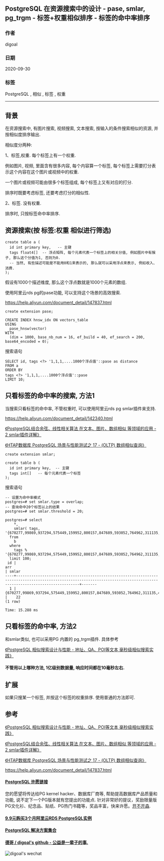 ## PostgreSQL 在资源搜索中的设计 - pase, smlar, pg_trgm - 标签+权重相似排序 - 标签的命中率排序     
    
### 作者    
digoal    
    
### 日期    
2020-09-30    
    
### 标签    
PostgreSQL , 相似 , 标签 , 权重      
    
----    
    
## 背景    
在资源搜索中, 有图片搜索, 视频搜索, 文本搜索, 按输入的条件搜索相似的资源, 并按相似度排序输出.    
    
相似度分两种:    
    
1、标签,权重. 每个标签上有一个权重.      
    
例如图片, 视频, 里面含有很多内容, 每个内容算一个标签, 每个标签上需要打分表示这个内容在这个图片或视频中的权重.    
    
一个图片或视频可能由很多个标签组成, 每个标签上又有对应的打分.      
    
排序时既要考虑标签, 还要考虑打分的相似性.      
    
2、标签. 没有权重.      
    
排序时, 只按标签命中率排序.      
    
## 资源搜索(按 标签:权重 相似进行筛选)     
```    
create table a (    
  id int primary key,   -- 主键    
  tags float4[]  -- 浮点矩阵, 每个元素代表一个标签上的相关分值, 例如图片中有猴子, 那么这个分值为1, 否则为0.     
  -- 当然, 有些描述可能是不能用0和1来表示的, 那么就可以采用浮点来表示, 例如收入、消费.     
);    
```    
    
假设有1000个描述维度, 那么这个浮点数就是1000个元素的数组.    
    
使用阿里云rds pg的pase功能, 可以支持这个场景的高效搜索.    
    
https://help.aliyun.com/document_detail/147837.html    
    
```    
create extension pase;    
    
CREATE INDEX hnsw_idx ON vectors_table    
USING    
  pase_hnsw(vector)    
WITH    
  (dim = 1000, base_nb_num = 16, ef_build = 40, ef_search = 200, base64_encoded = 0);    
```    
    
搜索语句    
    
```    
SELECT id, tags <?> '1,1,1,....1000个浮点值'::pase as distance    
FROM a    
ORDER BY    
tags <?> '1,1,1,....1000个浮点值'::pase    
LIMIT 10;    
```    
    
    
## 只看标签的命中率的搜索, 方法1     
当搜索只看标签的命中率, 不管权重时, 可以使用阿里云rds pg smlar插件来支持.     
    
https://help.aliyun.com/document_detail/142340.html    
    
[《PostgreSQL结合余弦、线性相关算法 在文本、图片、数组相似 等领域的应用 - 2 smlar插件详解》](../201701/20170116_03.md)      
    
[《HTAP数据库 PostgreSQL 场景与性能测试之 17 - (OLTP) 数组相似查询》](../201711/20171107_18.md)      
    
```    
create extension smlar;    
    
create table b (    
  id int primary key,  -- 主键    
  tags int[]   -- 每个元素代表一个标签    
);    
```    
    
搜索语句    
    
```    
-- 设置为命中率模式
postgres=# set smlar.type = overlap;      
-- 查询命中20个标签以上的结果
postgres=# set smlar.threshold = 20;      
      
postgres=# select      
    *,      
    smlar( tags, '{670277,99869,937294,575449,159952,800157,847689,593052,764962,311135,401858,620507,659772,626246,470638,736153,910818,516379,493533,284204,72296,674361,23,24}')      
  from      
    b      
  where      
    tags % '{670277,99869,937294,575449,159952,800157,847689,593052,764962,311135,401858,620507,659772,626246,470638,736153,910818,516379,493533,284204,72296,674361,23,24}'      
  limit 100;      
 id |                                                                                   arr                                                                                   | smlar      
----+-------------------------------------------------------------------------------------------------------------------------------------------------------------------------+-------      
  1 | {670277,99869,937294,575449,159952,800157,847689,593052,764962,311135,401858,620507,659772,626246,470638,736153,910818,516379,493533,284204,72296,674361,713438,815800} |    22      
(1 row)      
      
Time: 15.288 ms      
```    
    
## 只看标签的命中率, 方法2     
    
和smlar类似, 也可以采用PG 内置的 pg_trgm插件. 具体参考    
    
[《PostgreSQL 相似搜索设计与性能 - 地址、QA、POI等文本 毫秒级相似搜索实践》](../201802/20180202_01.md)      
    
    
#### 不管用以上哪种方法, 1亿级别数据量, 响应时间都在10毫秒左右.      
    
## 扩展    
如果只搜某一个标签, 并按这个标签的权重排序. 使用普通的方法即可.    
    
## 参考    
[《PostgreSQL 相似搜索设计与性能 - 地址、QA、POI等文本 毫秒级相似搜索实践》](../201802/20180202_01.md)      
    
[《PostgreSQL结合余弦、线性相关算法 在文本、图片、数组相似 等领域的应用 - 2 smlar插件详解》](../201701/20170116_03.md)      
    
[《HTAP数据库 PostgreSQL 场景与性能测试之 17 - (OLTP) 数组相似查询》](../201711/20171107_18.md)      
    
https://help.aliyun.com/document_detail/147837.html    
    
  
#### [PostgreSQL 许愿链接](https://github.com/digoal/blog/issues/76 "269ac3d1c492e938c0191101c7238216")
您的愿望将传达给PG kernel hacker、数据库厂商等, 帮助提高数据库产品质量和功能, 说不定下一个PG版本就有您提出的功能点. 针对非常好的提议，奖励限量版PG文化衫、纪念品、贴纸、PG热门书籍等，奖品丰富，快来许愿。[开不开森](https://github.com/digoal/blog/issues/76 "269ac3d1c492e938c0191101c7238216").  
  
  
#### [9.9元购买3个月阿里云RDS PostgreSQL实例](https://www.aliyun.com/database/postgresqlactivity "57258f76c37864c6e6d23383d05714ea")
  
  
#### [PostgreSQL 解决方案集合](https://yq.aliyun.com/topic/118 "40cff096e9ed7122c512b35d8561d9c8")
  
  
#### [德哥 / digoal's github - 公益是一辈子的事.](https://github.com/digoal/blog/blob/master/README.md "22709685feb7cab07d30f30387f0a9ae")
  
  
![digoal's wechat](../pic/digoal_weixin.jpg "f7ad92eeba24523fd47a6e1a0e691b59")
  
